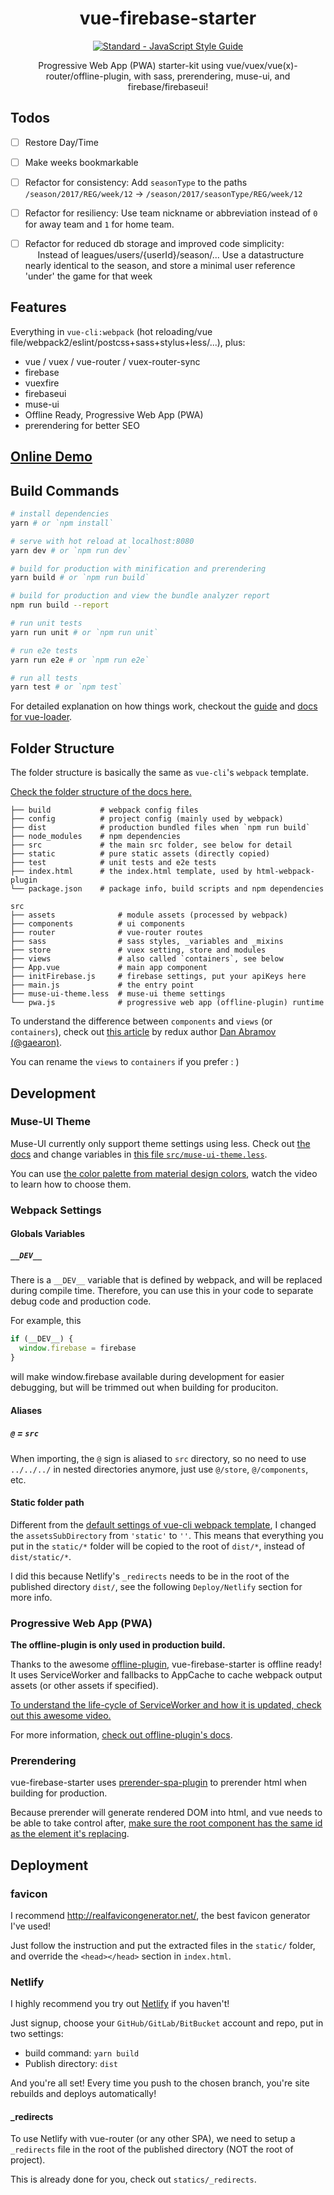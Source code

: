 <h1 align="center">vue-firebase-starter</h1>

<p align="center">
  <a href="https://github.com/feross/standard">
    <img src="https://cdn.rawgit.com/feross/standard/master/badge.svg" alt="Standard - JavaScript Style Guide">
  </a>
</p>

<p align="center">
Progressive Web App (PWA) starter-kit using vue/vuex/vue(x)-router/offline-plugin, with sass, prerendering, muse-ui, and firebase/firebaseui!
</p>

## Todos

- [ ] Restore Day/Time
- [ ] Make weeks bookmarkable
- [ ] Refactor for consistency: Add `seasonType` to the paths `/season/2017/REG/week/12` -> `/season/2017/seasonType/REG/week/12`
- [ ] Refactor for resiliency: Use team nickname or abbreviation instead of `0` for away team and `1` for home team.
- [ ] Refactor for reduced db storage and improved code simplicity: <br>&nbsp;&nbsp;&nbsp;&nbsp;
      Instead of leagues/users/{userId}/season/... Use a datastructure nearly identical to the season, and store a minimal user reference 'under' the game for that week  


## Features

Everything in `vue-cli:webpack` (hot reloading/vue file/webpack2/eslint/postcss+sass+stylus+less/...), plus:

<!--TODO: add emoji and links and descriptions-->

- vue / vuex / vue-router / vuex-router-sync
- firebase
- vuexfire
- firebaseui
- muse-ui
- Offline Ready, Progressive Web App (PWA)
- prerendering for better SEO
<!--TODO - tracking library with offline support-->


## [Online Demo](https://vue-firebase-starter.netlify.com/)


## Build Commands

``` bash
# install dependencies
yarn # or `npm install`

# serve with hot reload at localhost:8080
yarn dev # or `npm run dev`

# build for production with minification and prerendering
yarn build # or `npm run build`

# build for production and view the bundle analyzer report
npm run build --report

# run unit tests
yarn run unit # or `npm run unit`

# run e2e tests
yarn run e2e # or `npm run e2e`

# run all tests
yarn test # or `npm test`
```

For detailed explanation on how things work, checkout the [guide](http://vuejs-templates.github.io/webpack/) and [docs for vue-loader](http://vuejs.github.io/vue-loader).


## Folder Structure

The folder structure is basically the same as `vue-cli`'s `webpack` template.

[Check the folder structure of the docs here.](http://vuejs-templates.github.io/webpack/structure.html)

```
├── build           # webpack config files
├── config          # project config (mainly used by webpack)
├── dist            # production bundled files when `npm run build`
├── node_modules    # npm dependencies
├── src             # the main src folder, see below for detail
├── static          # pure static assets (directly copied)
├── test            # unit tests and e2e tests
├── index.html      # the index.html template, used by html-webpack-plugin
└── package.json    # package info, build scripts and npm dependencies
```

```
src
├── assets              # module assets (processed by webpack)
├── components          # ui components
├── router              # vue-router routes
├── sass                # sass styles, _variables and _mixins
├── store               # vuex setting, store and modules
├── views               # also called `containers`, see below
├── App.vue             # main app component
├── initFirebase.js     # firebase settings, put your apiKeys here
├── main.js             # the entry point
├── muse-ui-theme.less  # muse-ui theme settings
└── pwa.js              # progressive web app (offline-plugin) runtime
```

To understand the difference between `components` and `views` (or `containers`), check out [this article](https://medium.com/@dan_abramov/smart-and-dumb-components-7ca2f9a7c7d0) by redux author [Dan Abramov (@gaearon)](https://github.com/gaearon).

You can rename the `views` to `containers` if you prefer : )

## Development

### Muse-UI Theme

Muse-UI currently only support theme settings using less.
Check out [the docs](http://www.muse-ui.org/#/theme) and change variables in [this file `src/muse-ui-theme.less`](https://github.com/DaxChen/vue-firebase-starter/blob/master/src/muse-ui-theme.less).

You can use [the color palette from material design colors](https://material.io/guidelines/style/color.html), watch the video to learn how to choose them.

### Webpack Settings

#### Globals Variables

##### `__DEV__`
There is a `__DEV__` variable that is defined by webpack, and will be replaced during compile time.
Therefore, you can use this in your code to separate debug code and production code.

For example, this

```js
if (__DEV__) {
  window.firebase = firebase
}
```

will make window.firebase available during development for easier debugging, but will be trimmed out when building for produciton.

#### Aliases

##### `@` = `src`

When importing, the `@` sign is aliased to `src` directory, so no need to use `../../../` in nested directories anymore, just use `@/store`, `@/components`, etc.

#### Static folder path

Different from the [default settings of vue-cli webpack template](https://vuejs-templates.github.io/webpack/static.html), I changed the `assetsSubDirectory` from `'static'` to `''`.
This means that everything you put in the `static/*` folder will be copied to the root of `dist/*`, instead of `dist/static/*`.

I did this because Netlify's `_redirects` needs to be in the root of the published directory `dist/`, see the following `Deploy/Netlify` section for more info.

### Progressive Web App (PWA)

**The offline-plugin is only used in production build.**

Thanks to the awesome [offline-plugin](https://github.com/NekR/offline-plugin), vue-firebase-starter is offline ready! It uses ServiceWorker and fallbacks to AppCache to cache webpack output assets (or other assets if specified).

[To understand the life-cycle of ServiceWorker and how it is updated, check out this awesome video.](https://youtu.be/TF4AB75PyIc)

For more information, [check out offline-plugin's docs](https://github.com/NekR/offline-plugin/#docs).

<!--TODO: explain `externals` and AppCache's FALLBACK page.-->

### Prerendering

vue-firebase-starter uses [prerender-spa-plugin](https://github.com/chrisvfritz/prerender-spa-plugin) to prerender html when building for production.

Because prerender will generate rendered DOM into html, and vue needs to be able to take control after, [make sure the root component has the same id as the element it's replacing](https://github.com/chrisvfritz/prerender-spa-plugin#caveats).


## Deployment

### favicon

I recommend http://realfavicongenerator.net/, the best favicon generator I've used!

Just follow the instruction and put the extracted files in the `static/` folder, and override the `<head></head>` section in `index.html`.

### Netlify

I highly recommend you try out [Netlify](https://www.netlify.com/) if you haven't!

Just signup, choose your `GitHub/GitLab/BitBucket` account and repo, put in two settings:

- build command: `yarn build`
- Publish directory: `dist`

And you're all set! Every time you push to the chosen branch, you're site rebuilds and deploys automatically!

#### _redirects

To use Netlify with vue-router (or any other SPA), we need to setup a `_redirects` file in the root of the published directory (NOT the root of project).

This is already done for you, check out `statics/_redirects`.

<!--## Muse-ui
Components are loaded separately to minimize the bundle size,
therefore, you'll need to import component and register them one by one when using.

To import a component, there is a webpack alias `@muse-ui` which points to `muse-ui/src`.
So take the header component for example
(see `src/components/MyHeader.vue` for full source):
You'll need to import every muse-ui components that you want to use,
and register them in the components section:

```js
import MuAppbar from '@muse-ui/appBar'
import MuFlatButton from '@muse-ui/flatButton'
import MuIconMenu from '@muse-ui/iconMenu'
import { menuItem as MuMenuItem } from '@muse-ui/menu'

export default {
  components: {
    MuAppbar,
    MuFlatButton,
    MuIconMenu,
    MuMenuItem
  }
}
```

Note:
1. In order to use `<mu-flat-button />` in html, I use the name `MuFlatButton`
to register, because [vue converts camelCase in js to kebab-case in html](https://vuejs.org/v2/guide/components.html#camelCase-vs-kebab-case)
2. As you can see in the import section, the path starts with `@muse-ui` instead of just `muse-ui`, as mentioned earlier. But how do I know what the name is for each component? Well, [they're all in the `muse-ui/src` folder](https://github.com/museui/muse-ui/tree/master/src), so you have to find them in there by yourself... (see how `menuItem`'s location is so hidden...)-->
